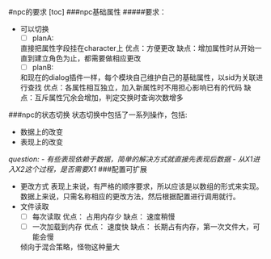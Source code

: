 #npc的要求
[toc]
###npc基础属性
#####要求：
-	可以切换
	- [ ]	planA:

	直接把属性字段挂在character上
	优点：方便更改
	缺点：增加属性时从开始一直到建立角色为止，都需要做相应更改
	- [ ]	planB:

	和现在的dialog插件一样，每个模块自己维护自己的基础属性，以sid为关联进行查找
	优点：各属性相互独立，加入新属性时不用担心影响已有的代码
	缺点：互斥属性冗余会增加，判定交换时查询次数增多

###npc的状态切换
状态切换中包括了一系列操作，包括:

-	数据上的改变
-	表现上的改变

*question:*
*-	有些表现依赖于数据，简单的解决方式就直接先表现后数据*
*-	从X1进入X2这个过程，是否需要X1*
###配置可扩展

-	更改方式 
	表现上来说，有严格的顺序要求，所以应该是以数组的形式来实现。
	数据上来说，只需名称相应的更改方法，然后根据配置进行调用就行。
-	文件读取
	- [ ] 每次读取
	优点： 占用内存少
	缺点： 速度稍慢
	- [ ] 一次加载到内存
	优点： 速度快
	缺点： 长期占有内存，第一次文件大，可能会慢

	倾向于混合策略，怪物这种量大